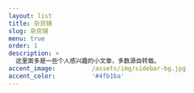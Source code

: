 ```yaml
---
layout: list
title: 杂货铺
slug: 杂货铺
menu: true
order: 1
description: >
  这里面多是一些个人感兴趣的小文章，多数源自转载。
accent_image:          /assets/img/sidebar-bg.jpg
accent_color:          '#4fb1ba'
---
```

